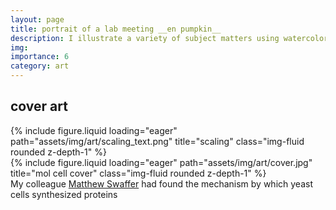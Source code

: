 ```yaml
---
layout: page
title: portrait of a lab meeting __en pumpkin__
description: I illustrate a variety of subject matters using watercolor
img: 
importance: 6
category: art
---
```



## cover art
<div class="row">
    <div class="col-sm-8 mt-3 mt-md-0">
        {% include figure.liquid loading="eager" path="assets/img/art/scaling_text.png" title="scaling" class="img-fluid rounded z-depth-1" %}
    </div>
    <div class="col-sm-2 mt-3 mt-md-0">
        {% include figure.liquid loading="eager" path="assets/img/art/cover.jpg" title="mol cell cover" class="img-fluid rounded z-depth-1" %}
    </div>
</div>
<div class="caption">
    My colleague <a href="https://swafferlab.co.uk/">Matthew Swaffer</a> had found the mechanism by which yeast
    cells synthesized proteins
</div>
